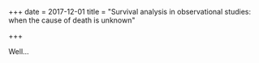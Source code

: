 +++
date = 2017-12-01
title = "Survival analysis in observational studies: when the cause of death is unknown"

+++

Well...
